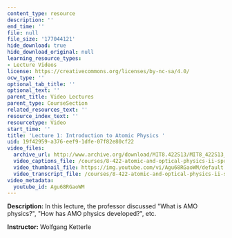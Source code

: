 ```yaml
---
content_type: resource
description: ''
end_time: ''
file: null
file_size: '177044121'
hide_download: true
hide_download_original: null
learning_resource_types:
- Lecture Videos
license: https://creativecommons.org/licenses/by-nc-sa/4.0/
ocw_type: ''
optional_tab_title: ''
optional_text: ''
parent_title: Video Lectures
parent_type: CourseSection
related_resources_text: ''
resource_index_text: ''
resourcetype: Video
start_time: ''
title: 'Lecture 1: Introduction to Atomic Physics '
uid: 19f42959-a376-eef9-1dfe-07f82e80cf22
video_files:
  archive_url: http://www.archive.org/download/MIT8.422S13/MIT8_422S13_lec01_300k.mp4
  video_captions_file: /courses/8-422-atomic-and-optical-physics-ii-spring-2013/f4b83318a68953abbd0c0a25a03dfa2c_Agu68RGaoWM.vtt
  video_thumbnail_file: https://img.youtube.com/vi/Agu68RGaoWM/default.jpg
  video_transcript_file: /courses/8-422-atomic-and-optical-physics-ii-spring-2013/17a1136e08b78c5c522c3f6dfa566cbe_Agu68RGaoWM.pdf
video_metadata:
  youtube_id: Agu68RGaoWM
---
```


**Description:** In this lecture, the professor discussed "What is AMO physics?", "How has AMO physics developed?", etc.

**Instructor:** Wolfgang Ketterle

